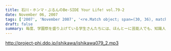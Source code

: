 ```yaml
---
title: 石川・ホンマ・ぶるんのBe-SIDE Your Life! vol.79-2
date: November 06, 2007
tags: ['2007', 'November 2007', '<re.Match object; span=(30, 36), match='vol.79'>']
draft: false
summary: 毎度、学園祭を盛り上げている学生さんたちには、ほんとーに芸能人でも、知識人でもないのにお呼びいただきありがとうございます。恐縮です。大分大学エージェントCクンからは、お土産もいただいたりして・・・みんなで美味しくいただきました！リスナーのあなたは、大分大学放送部のホームページもチェックしてね！！！NAMAE
---
```


http://project-phi.ddo.jp/ishikawa/ishikawa079_2.mp3
